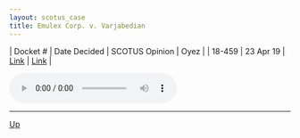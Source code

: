 ```yaml
---
layout: scotus_case
title: Emulex Corp. v. Varjabedian
---
```


| Docket # | Date Decided | SCOTUS Opinion | Oyez |
| 18-459 | 23 Apr 19 | [Link](https://www.supremecourt.gov/opinions/18pdf/587us1r32_c18j.pdf) | [Link](https://www.oyez.org/cases/2018/18-459) |

<audio controls>
   <source src='./resources/18-459.mp3' type='audio/mpeg'>
</audio>

<object data='./resources/18-459.pdf' type='application/pdf'></object>

---

[Up](./README.md)